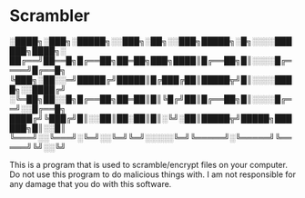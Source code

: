 # Scrambler


  ░████╗░███╗░█████╗░░███╗░██╗░░███╗█████╗░█╗░░░░██████╗████╗░
  ██╔══╝██══█╗█╔══██╗██═██╗███╗████║█╔══██╗█║░░░░█╔════╝█╔══█╗
  ╚███╗░██░░═╝█████╔╝█████║█╔███╔██║█████╦╝█║░░░░████╗░░████╔╝
  ░╚═██╗██░░█╗█╔══██╗██═██║█║╚█╔╝██║█╔══██╗█║░░░░█╔══╝░░█╔══█╗
  ████╔╝╚███╔╝█║░░██║██░██║█║░╚╝░██║█████╦╝█████╗██████╗█║░░█║
  ╚═══╝░░╚═══╝░╚═╝░░╚═╝╚═╝░░░░░╚═╝╚═════╝░╚═════╝╚═════╝╚╝░░╚╝

This is a program that is used to scramble/encrypt files on your computer.
Do not use this program to do malicious things with.
I am not responsible for any damage that you do with this software.
